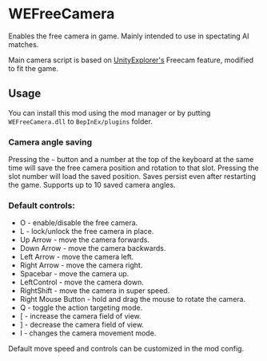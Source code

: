 # WEFreeCamera
Enables the free camera in game. Mainly intended to use in spectating AI matches.

Main camera script is based on [UnityExplorer's](https://github.com/sinai-dev/UnityExplorer) Freecam feature, modified to fit the game.
## Usage
You can install this mod using the mod manager or by putting `WEFreeCamera.dll` to `BepInEx/plugins` folder.
### Camera angle saving
Pressing the `~` button and a number at the top of the keyboard at the same time will save the free camera position and rotation to that slot. Pressing the slot number will load the saved position. Saves persist even after restarting the game. Supports up to 10 saved camera angles.
### Default controls:
- O - enable/disable the free camera.
- L - lock/unlock the free camera in place.
- Up Arrow - move the camera forwards.
- Down Arrow - move the camera backwards.
- Left Arrow - move the camera left.
- Right Arrow - move the camera right.
- Spacebar - move the camera up.
- LeftControl - move the camera down.
- RightShift - move the camera in super speed.
- Right Mouse Button - hold and drag the mouse to rotate the camera.
- Q - toggle the action targeting mode.
- [ - increase the camera field of view.
- ] - decrease the camera field of view.
- I - changes the camera movement mode.

Default move speed and controls can be customized in the mod config.
